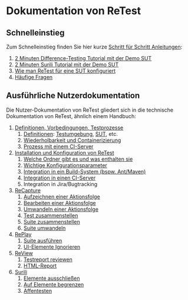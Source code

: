 Dokumentation von ReTest
========================

Schnelleinstieg
---------------

Zum Schnelleinstieg finden Sie hier kurze [Schritt für Schritt Anleitungen](howtos/):

1. [2 Minuten Difference-Testing Tutorial mit der Demo SUT](howtos/2-min-diff-testing-demo-tutorial.md)
1. [2 Minuten Surili Tutorial mit der Demo SUT](howtos/2-min-surili-demo-tutorial.md)
1. [Wie man ReTest für eine SUT konfiguriert](howtos/wie-man-retest-konfiguriert.md)
1. [Häufige Fragen](howtos/faqs.md)

Ausführliche Nutzerdokumentation
--------------------------------

Die Nutzer-Dokumentation von ReTest gliedert sich in die technische Dokumentation von ReTest, ähnlich einem Handbuch:

1. [Definitionen, Vorbedingungen, Testprozesse](testprozess)
     1. [Definitionen](testprozess/definitionen.md): [Testumgebung](testprozess/testumgebung.md), [SUT](testprozess/was-ist-die-sut.md), etc.
     1. [Wiederholbarkeit und Containerizierung](testprozess/stabile-testumgebung.md)
     1. [Prozess mit einem CI-Server](testprozess/prozess-mit-ci-server.md)
1. [Installation und Konfiguration von ReTest](konfiguration/)
     1. [Welche Ordner gibt es und was enthalten sie](konfiguration/verzeichnisse.md)
     1. [Wichtige Konfigurationsparameter](konfiguration/konfigurationsdatei.md)
     1. [Integration in ein Build-System (bspw. Ant/Maven)](konfiguration/build-system.md)
     1. [Integration in einen CI-Server](konfiguration/ci.md)
     1. Integration in Jira/Bugtracking
1. [ReCapture](recapture/)
     1. [Aufzeichnen einer Aktionsfolge](recapture/aktionsfolge-aufzeichnen.md)
     1. [Bearbeiten einer Aktionsfolge](recapture/aktionsfolge-bearbeiten.md)
     1. [Umwandeln einer Aktionsfolge](recapture/aktionsfolge-umwandeln.md)
     1. [Test zusammenstellen](recapture/test-zusammenstellen.md)
     1. [Suite zusammenstellen](recapture/suite-zusammenstellen.md)
     1. [Suite umwandeln](recapture/suite-umwandeln.md)
1. [RePlay](replay/)
     1. [Suite ausführen](replay/suite-ausfuehren.md)
     1. [UI-Elemente Ignorieren](replay/ui-elemente-ignorieren.md)
1. [ReView](review/)
     1. [Testreport reviewen](review/index.md)
     1. [HTML-Report](review/example-html-report.md)
1. [Surili](surili/)
     1. [Elemente ausschließen](surili/blacklisting.md)
     1. [Auf Elemente begrenzen](surili/whitelisting.md)
     1. [Affentesten](surili/affentesten.md)
